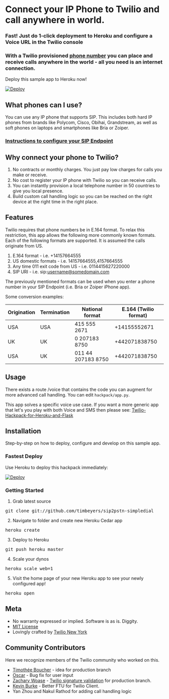 # Connect your IP Phone to Twilio and call anywhere in world.
### Fast! Just do 1-click deployment to Heroku and configure a Voice URL in the Twilio console 
### With a Twilio provisioned [phone number](https://www.twilio.com/user/account/phone-numbers/incoming) you can place and receive calls anywhere in the world - all you need is an internet connection.





Deploy this sample app to Heroku now!

[![Deploy](https://www.herokucdn.com/deploy/button.png)](https://heroku.com/deploy?template=https://github.com/timbeyers/sip2pstn-simpledial.git)

## What phones can I use?
You can use any IP phone that supports SIP. This includes both hard IP phones from brands like Polycom, Cisco, Obihai, Grandstream, as well as soft phones on laptops and smartphones like Bria or Zoiper.
### [Instructions to configure your SIP Endpoint](https://www.twilio.com/docs/api/twilio-sip/pv-sip-registration#configure-your-sip-endpoint)

## Why connect your phone to Twilio?
1. No contracts or monthly charges. You just pay low charges for calls you make or receive.
2. No cost to register your IP phone with Twilio so you can receive calls.
3. You can instantly provision a local telephone number in 50 countries to give you local presence.
4. Build custom call handling logic so you can be reached on the right device at the right time in the right place.

## Features
Twilio requires that phone numbers be in E.164 format. To relax this restriction, this app allows the following more commonly known formats.
Each of the following formats are supported. It is assumed the calls originate from US.

1. E.164 format - i.e. +14157664555
2. US domestic formats - i.e. 14157664555,4157664555
3. Any time 011 exit code from US - i.e. 0114415627220000
4. SIP URI - i.e. sip:username@somedomain.com

The previously mentioned formats can be used when you enter a phone number in your SIP Endpoint (i.e. Bria or Zoiper iPhone app).

Some conversion examples:

Origination | Termination | National format     |  E.164 (Twilio format)
------------|-------------|---------------------|-----------------------
USA         | USA         |        415 555 2671 |  +14155552671
UK          | UK          |       0 207183 8750 |  +442071838750
USA         | UK          |  011 44 207183 8750 |  +442071838750


## Usage

There exists a route /voice that contains the code you can augment for more advanced call handling. 
You can edit `hackpack/app.py`.

This app solves a specific voice use case. If you want a more generic app that let's you play with both Voice and SMS then please see: [Twilio-Hackpack-for-Heroku-and-Flask](https://github.com/RobSpectre/Twilio-Hackpack-for-Heroku-and-Flask)


## Installation

Step-by-step on how to deploy, configure and develop on this sample app.

### Fastest Deploy

Use Heroku to deploy this hackpack immediately:

[![Deploy](https://www.herokucdn.com/deploy/button.png)](https://heroku.com/deploy?template=https://heroku.com/deploy?template=https://github.com/timbeyers/sip2pstn-simpledial.git)

### Getting Started 

1) Grab latest source
<pre>
git clone git://github.com/timbeyers/sip2pstn-simpledial 
</pre>

2) Navigate to folder and create new Heroku Cedar app
<pre>
heroku create
</pre>

3) Deploy to Heroku
<pre>
git push heroku master
</pre>

4) Scale your dynos
<pre>
heroku scale web=1
</pre>

5) Visit the home page of your new Heroku app to see your newly configured app!
<pre>
heroku open
</pre>


## Meta 

* No warranty expressed or implied.  Software is as is. Diggity.
* [MIT License](http://www.opensource.org/licenses/mit-license.html)
* Lovingly crafted by [Twilio New
 York](http://www.meetup.com/Twilio/New-York-NY/) 


## Community Contributors

Here we recognize members of the Twilio community who worked on this.

* [Timothée Boucher](http://www.timotheeboucher.com/) - idea for production
  branch
* [Oscar](http://labcoder.com/) - Bug fix for user input
* [Zachary
  Woase](http://zacharyvoase.com/) - [Twilio signature
  validation](https://github.com/RobSpectre/Twilio-Hackpack-for-Heroku-and-Flask/pull/7) for production branch.
* [Kevin Burke](http://www.twentymilliseconds.com/) - Better FTU for Twilio
  Client.
* Yan Zhou and  Nakul Rathod for adding call handling logic